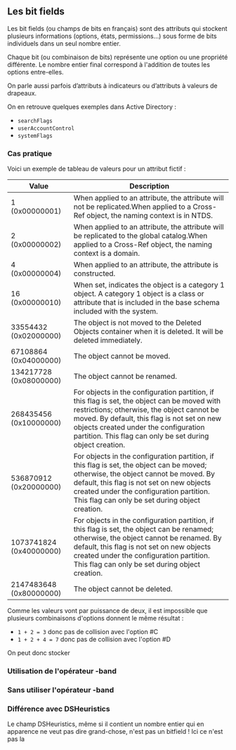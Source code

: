 
## Les bit fields

Les bit fields (ou champs de bits en français) sont des attributs qui stockent plusieurs informations (options, états, permissions…) sous forme de bits individuels dans un seul nombre entier.

Chaque bit (ou combinaison de bits) représente une option ou une propriété différente. Le nombre entier final correspond à l'addition de toutes les options entre-elles.

On parle aussi parfois d’attributs à indicateurs ou d’attributs à valeurs de drapeaux.

On en retrouve quelques exemples dans Active Directory :

- `searchFlags`
- `userAccountControl`
- `systemFlags`

### Cas pratique

Voici un exemple de tableau de valeurs pour un attribut fictif :

| Value | Description |
| --- | --- |
| 1 (0x00000001) | When applied to an attribute, the attribute will not be replicated.When applied to a Cross-Ref object, the naming context is in NTDS. |
| 2 (0x00000002) | When applied to an attribute, the attribute will be replicated to the global catalog.When applied to a Cross-Ref object, the naming context is a domain. |
| 4 (0x00000004) | When applied to an attribute, the attribute is constructed. |
| 16 (0x00000010) | When set, indicates the object is a category 1 object. A category 1 object is a class or attribute that is included in the base schema included with the system. |
| 33554432 (0x02000000) | The object is not moved to the Deleted Objects container when it is deleted. It will be deleted immediately. |
| 67108864 (0x04000000) | The object cannot be moved. |
| 134217728 (0x08000000) | The object cannot be renamed. |
| 268435456 (0x10000000) | For objects in the configuration partition, if this flag is set, the object can be moved with restrictions; otherwise, the object cannot be moved. By default, this flag is not set on new objects created under the configuration partition. This flag can only be set during object creation. |
| 536870912 (0x20000000) | For objects in the configuration partition, if this flag is set, the object can be moved; otherwise, the object cannot be moved. By default, this flag is not set on new objects created under the configuration partition. This flag can only be set during object creation. |
| 1073741824 (0x40000000) | For objects in the configuration partition, if this flag is set, the object can be renamed; otherwise, the object cannot be renamed. By default, this flag is not set on new objects created under the configuration partition. This flag can only be set during object creation. |
| 2147483648 (0x80000000) | The object cannot be deleted. |

Comme les valeurs vont par puissance de deux, il est impossible que plusieurs combinaisons d'options donnent le même résultat :

- `1 + 2 = 3` donc pas de collision avec l'option #C
- `1 + 2 + 4 = 7` donc pas de collision avec l'option #D

On peut donc stocker 

### Utilisation de l'opérateur -band

### Sans utiliser l'opérateur -band

### Différence avec DSHeuristics

Le champ DSHeuristics, même si il contient un nombre entier qui en apparence ne veut pas dire grand-chose, n'est pas un bitfield ! Ici ce n'est pas la 

